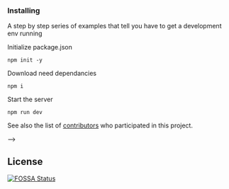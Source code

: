 <!-- # Project Title

Personal Project of a fully usable MVP

## Getting Started
[![FOSSA Status](https://app.fossa.io/api/projects/git%2Bgithub.com%2Fmarbar3778%2Fweb_fd.svg?type=shield)](https://app.fossa.io/projects/git%2Bgithub.com%2Fmarbar3778%2Fweb_fd?ref=badge_shield)


These instructions will get you a copy of the project up and running on your local machine for development and testing purposes. See deployment for notes on how to deploy the project on a live system.

<!-- ### Prerequisites

What things you need to install the software and how to install them

```

``` -->

### Installing

A step by step series of examples that tell you have to get a development env running

Initialize package.json

```
npm init -y
```

Download need dependancies

```
npm i 
```
Start the server

```
npm run dev
```

<!-- End with an example of getting some data out of the system or using it for a little demo

## Running the tests

Explain how to run the automated tests for this system

### Break down into end to end tests

Explain what these tests test and why

```
Give an example
``` -->

<!-- ### And coding style tests

Explain what these tests test and why

```
Give an example
```

## Deployment

Add additional notes about how to deploy this on a live system

## Built With

* [Dropwizard](http://www.dropwizard.io/1.0.2/docs/) - The web framework used
* [Maven](https://maven.apache.org/) - Dependency Management
* [ROME](https://rometools.github.io/rome/) - Used to generate RSS Feeds -->

<!-- ## Contributing

Please read [CONTRIBUTING.md](https://gist.github.com/PurpleBooth/b24679402957c63ec426) for details on our code of conduct, and the process for submitting pull requests to us.

## Versioning

We use [SemVer](http://semver.org/) for versioning. For the versions available, see the [tags on this repository](https://github.com/your/project/tags). 

## Authors

<!-- * **Marko Baricevic** - *Initial work* - [PurpleBooth](https://github.com/PurpleBooth) -->

See also the list of [contributors](https://github.com/your/project/contributors) who participated in this project.

<!-- ## License

This project is licensed under the MIT License - see the [LICENSE.md](LICENSE.md) file for details

## Acknowledgments

* Inspiration --> -->



## License
[![FOSSA Status](https://app.fossa.io/api/projects/git%2Bgithub.com%2Fmarbar3778%2Fweb_fd.svg?type=large)](https://app.fossa.io/projects/git%2Bgithub.com%2Fmarbar3778%2Fweb_fd?ref=badge_large)